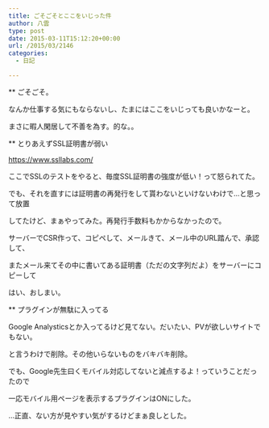 ```yaml
---
title: ごそごそとここをいじった件
author: 八雲
type: post
date: 2015-03-11T15:12:20+00:00
url: /2015/03/2146
categories:
  - 日記

---
```

** ごそごそ。
  
なんか仕事する気にもならないし、たまにはここをいじっても良いかなーと。
  
まさに暇人閑居して不善を為す。的な。。

** とりあえずSSL証明書が弱い
  
https://www.ssllabs.com/
  
ここでSSLのテストをやると、毎度SSL証明書の強度が低い！って怒られてた。
  
でも、それを直すには証明書の再発行をして貰わないといけないわけで…と思って放置
  
してたけど、まぁやってみた。再発行手数料もかからなかったので。
  
サーバーでCSR作って、コピペして、メールきて、メール中のURL踏んで、承認して、
  
またメール来てその中に書いてある証明書（ただの文字列だよ）をサーバーにコピーして
  
はい、おしまい。

** プラグインが無駄に入ってる
  
Google Analysticsとか入ってるけど見てない。だいたい、PVが欲しいサイトでもない。
  
と言うわけで削除。その他いらないものをバキバキ削除。
  
でも、Google先生曰くモバイル対応してないと減点するよ！っていうことだったので
  
一応モバイル用ページを表示するプラグインはONにした。
  
…正直、ない方が見やすい気がするけどまぁ良しとした。